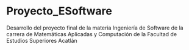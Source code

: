 # Proyecto_ESoftware
Desarrollo del proyecto final de la materia Ingeniería de Software de la carrera de Matemáticas Aplicadas y Computación de la Facultad de Estudios Superiores Acatlán
